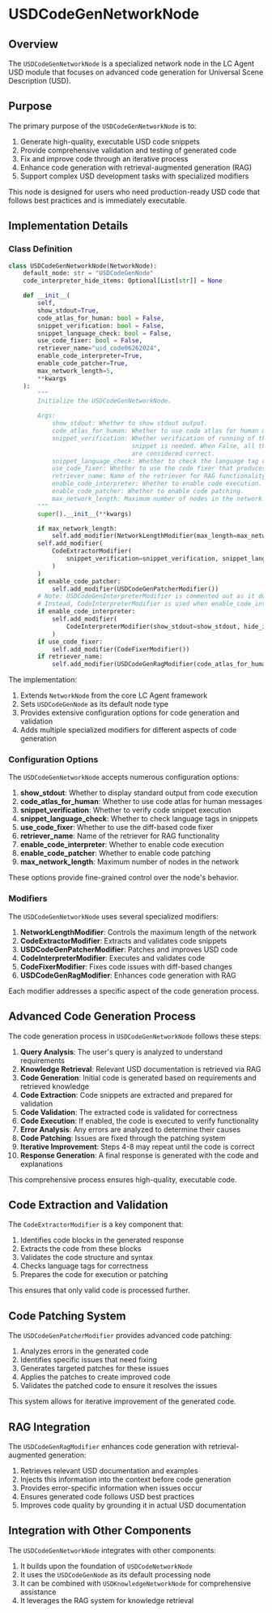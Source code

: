 # USDCodeGenNetworkNode

## Overview

The `USDCodeGenNetworkNode` is a specialized network node in the LC Agent USD module that focuses on advanced code generation for Universal Scene Description (USD).

## Purpose

The primary purpose of the `USDCodeGenNetworkNode` is to:

1. Generate high-quality, executable USD code snippets
2. Provide comprehensive validation and testing of generated code
3. Fix and improve code through an iterative process
4. Enhance code generation with retrieval-augmented generation (RAG)
5. Support complex USD development tasks with specialized modifiers

This node is designed for users who need production-ready USD code that follows best practices and is immediately executable.

## Implementation Details

### Class Definition

```python
class USDCodeGenNetworkNode(NetworkNode):
    default_node: str = "USDCodeGenNode"
    code_interpreter_hide_items: Optional[List[str]] = None

    def __init__(
        self,
        show_stdout=True,
        code_atlas_for_human: bool = False,
        snippet_verification: bool = False,
        snippet_language_check: bool = False,
        use_code_fixer: bool = False,
        retriever_name="usd_code06262024",
        enable_code_interpreter=True,
        enable_code_patcher=True,
        max_network_length=5,
        **kwargs
    ):
        """
        Initialize the USDCodeGenNetworkNode.

        Args:
            show_stdout: Whether to show stdout output.
            code_atlas_for_human: Whether to use code atlas for human messages.
            snippet_verification: Whether verification of running of the code
                                  snippet is needed. When False, all the snippets
                                  are considered correct.
            snippet_language_check: Whether to check the language tag of the snippet.
            use_code_fixer: Whether to use the code fixer that produces diff.
            retriever_name: Name of the retriever for RAG functionality.
            enable_code_interpreter: Whether to enable code execution.
            enable_code_patcher: Whether to enable code patching.
            max_network_length: Maximum number of nodes in the network.
        """
        super().__init__(**kwargs)

        if max_network_length:
            self.add_modifier(NetworkLengthModifier(max_length=max_network_length))
        self.add_modifier(
            CodeExtractorModifier(
                snippet_verification=snippet_verification, snippet_language_check=snippet_language_check
            )
        )
        if enable_code_patcher:
            self.add_modifier(USDCodeGenPatcherModifier())
        # Note: USDCodeGenInterpreterModifier is commented out as it doesn't work in Linux/services
        # Instead, CodeInterpreterModifier is used when enable_code_interpreter is True
        if enable_code_interpreter:
            self.add_modifier(
                CodeInterpreterModifier(show_stdout=show_stdout, hide_items=self.code_interpreter_hide_items)
            )
        if use_code_fixer:
            self.add_modifier(CodeFixerModifier())
        if retriever_name:
            self.add_modifier(USDCodeGenRagModifier(code_atlas_for_human, retriever_name=retriever_name))
```

The implementation:

1. Extends `NetworkNode` from the core LC Agent framework
2. Sets `USDCodeGenNode` as its default node type
3. Provides extensive configuration options for code generation and validation
4. Adds multiple specialized modifiers for different aspects of code generation

### Configuration Options

The `USDCodeGenNetworkNode` accepts numerous configuration options:

1. **show_stdout**: Whether to display standard output from code execution
2. **code_atlas_for_human**: Whether to use code atlas for human messages
3. **snippet_verification**: Whether to verify code snippet execution
4. **snippet_language_check**: Whether to check language tags in snippets
5. **use_code_fixer**: Whether to use the diff-based code fixer
6. **retriever_name**: Name of the retriever for RAG functionality
7. **enable_code_interpreter**: Whether to enable code execution
8. **enable_code_patcher**: Whether to enable code patching
9. **max_network_length**: Maximum number of nodes in the network

These options provide fine-grained control over the node's behavior.

### Modifiers

The `USDCodeGenNetworkNode` uses several specialized modifiers:

1. **NetworkLengthModifier**: Controls the maximum length of the network
2. **CodeExtractorModifier**: Extracts and validates code snippets
3. **USDCodeGenPatcherModifier**: Patches and improves USD code
4. **CodeInterpreterModifier**: Executes and validates code
5. **CodeFixerModifier**: Fixes code issues with diff-based changes
6. **USDCodeGenRagModifier**: Enhances code generation with RAG

Each modifier addresses a specific aspect of the code generation process.

## Advanced Code Generation Process

The code generation process in `USDCodeGenNetworkNode` follows these steps:

1. **Query Analysis**: The user's query is analyzed to understand requirements
2. **Knowledge Retrieval**: Relevant USD documentation is retrieved via RAG
3. **Code Generation**: Initial code is generated based on requirements and retrieved knowledge
4. **Code Extraction**: Code snippets are extracted and prepared for validation
5. **Code Validation**: The extracted code is validated for correctness
6. **Code Execution**: If enabled, the code is executed to verify functionality
7. **Error Analysis**: Any errors are analyzed to determine their causes
8. **Code Patching**: Issues are fixed through the patching system
9. **Iterative Improvement**: Steps 4-8 may repeat until the code is correct
10. **Response Generation**: A final response is generated with the code and explanations

This comprehensive process ensures high-quality, executable code.

## Code Extraction and Validation

The `CodeExtractorModifier` is a key component that:

1. Identifies code blocks in the generated response
2. Extracts the code from these blocks
3. Validates the code structure and syntax
4. Checks language tags for correctness
5. Prepares the code for execution or patching

This ensures that only valid code is processed further.

## Code Patching System

The `USDCodeGenPatcherModifier` provides advanced code patching:

1. Analyzes errors in the generated code
2. Identifies specific issues that need fixing
3. Generates targeted patches for these issues
4. Applies the patches to create improved code
5. Validates the patched code to ensure it resolves the issues

This system allows for iterative improvement of the generated code.

## RAG Integration

The `USDCodeGenRagModifier` enhances code generation with retrieval-augmented generation:

1. Retrieves relevant USD documentation and examples
2. Injects this information into the context before code generation
3. Provides error-specific information when issues occur
4. Ensures generated code follows USD best practices
5. Improves code quality by grounding it in actual USD documentation

## Integration with Other Components

The `USDCodeGenNetworkNode` integrates with other components:

1. It builds upon the foundation of `USDCodeNetworkNode`
2. It uses the `USDCodeGenNode` as its default processing node
3. It can be combined with `USDKnowledgeNetworkNode` for comprehensive assistance
4. It leverages the RAG system for knowledge retrieval
